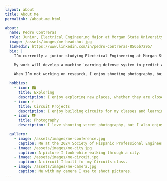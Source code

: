 ```yaml
---
layout: about
title: About Me
permalink: /about-me.html

about:
  name: Pedro Contreras
  role: Junior, Electrical Engineering Major at Morgan State University
  image: /assets/images/me-headshot.jpg
  linkedin: https://www.linkedin.com/in/pedro-contreras-8565b7295/
  bio: |
    I’m currently a junior studying Electrical Engineering at Morgan State University in Baltimore, MD, expecting to graduate in Fall 2027.

    My work will develop a machine learning defense system to predict and counteract unforseen adversial attacks.

    When I’m not working on research, I enjoy shooting photography, building circuits, and going to explore different places.
    
  hobbies:
    - icon: 🏙️
      title: Exploring
      description: I enjoy exploring new places, whether they are close or very far away, mainly exploring cities or nature.
    - icon: ⚡
      title: Circuit Projects
      description: I enjoy building circuits for my classes and learning about electrical components and how they work with each other. 
    - icon: 📷
      title: Photography
      description: I love shooting street photography, but I also enjoy doing nature photography and portraits of others. 

  gallery:
    - image: /assets/images/me-conference.jpg
      caption: Me at the 2024 Society of Hispanic Professional Engineers Conference in Anaheim, CA.
    - image: /assets/images/me-city.jpg
      caption: A picture I took while walking through a city.
    - image: /assets/images/me-circuit.jpg
      caption: A circuit I built for my Circuits class.
    - image: /assets/images/me-camera.jpg
      caption: Me with my camera I use to shoot pictures. 
---
```

